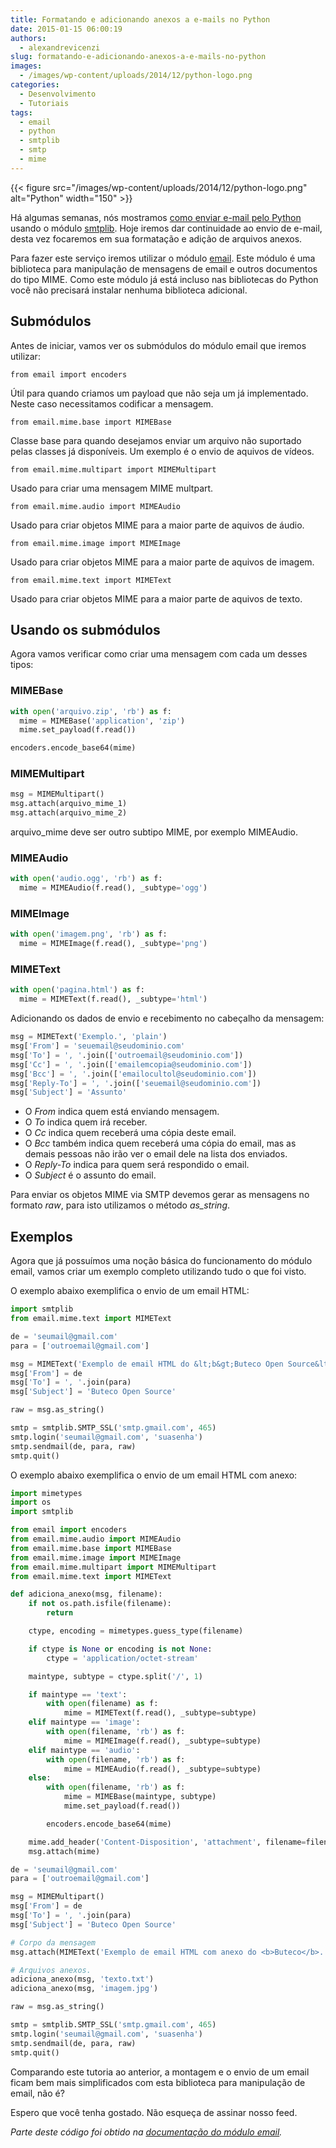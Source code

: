 ```yaml
---
title: Formatando e adicionando anexos a e-mails no Python
date: 2015-01-15 06:00:19
authors:
  - alexandrevicenzi
slug: formatando-e-adicionando-anexos-a-e-mails-no-python
images:
  - /images/wp-content/uploads/2014/12/python-logo.png
categories:
  - Desenvolvimento
  - Tutoriais
tags:
  - email
  - python
  - smtplib
  - smtp
  - mime
---
```


{{< figure src="/images/wp-content/uploads/2014/12/python-logo.png" alt="Python" width="150" >}}

Há algumas semanas, nós mostramos [como enviar e-mail pelo Python](/enviando-emails-com-o-python) usando o módulo [smtplib](https://docs.python.org/3.8/library/smtplib.html). Hoje iremos dar continuidade ao envio de e-mail, desta vez focaremos em sua formatação e adição de arquivos anexos.

Para fazer este serviço iremos utilizar o módulo [email](https://docs.python.org/3.8/library/email.html). Este módulo é uma biblioteca para manipulação de mensagens de email e outros documentos do tipo MIME. Como este módulo já está incluso nas bibliotecas do Python você não precisará instalar nenhuma biblioteca adicional.

## Submódulos

Antes de iniciar, vamos ver os submódulos do módulo email que iremos utilizar:

`from email import encoders`

Útil para quando criamos um payload que não seja um já implementado. Neste caso necessitamos codificar a mensagem.

`from email.mime.base import MIMEBase`

Classe base para quando desejamos enviar um arquivo não suportado pelas classes já disponíveis. Um exemplo é o envio de aquivos de vídeos.

`from email.mime.multipart import MIMEMultipart`

Usado para criar uma mensagem MIME multpart.

`from email.mime.audio import MIMEAudio`

Usado para criar objetos MIME para a maior parte de aquivos de áudio.

`from email.mime.image import MIMEImage`

Usado para criar objetos MIME para a maior parte de aquivos de imagem.

`from email.mime.text import MIMEText`

Usado para criar objetos MIME para a maior parte de aquivos de texto.

## Usando os submódulos

Agora vamos verificar como criar uma mensagem com cada um desses tipos:

### MIMEBase

```py
with open('arquivo.zip', 'rb') as f:
  mime = MIMEBase('application', 'zip')
  mime.set_payload(f.read())

encoders.encode_base64(mime)
```

### MIMEMultipart

```py
msg = MIMEMultipart()
msg.attach(arquivo_mime_1)
msg.attach(arquivo_mime_2)
```

arquivo_mime deve ser outro subtipo MIME, por exemplo MIMEAudio.

### MIMEAudio

```py
with open('audio.ogg', 'rb') as f:
  mime = MIMEAudio(f.read(), _subtype='ogg')
```

### MIMEImage

```py
with open('imagem.png', 'rb') as f:
  mime = MIMEImage(f.read(), _subtype='png')
```

### MIMEText

```py
with open('pagina.html') as f:
  mime = MIMEText(f.read(), _subtype='html')
```

Adicionando os dados de envio e recebimento no cabeçalho da mensagem:

```py
msg = MIMEText('Exemplo.', 'plain')
msg['From'] = 'seuemail@seudominio.com'
msg['To'] = ', '.join(['outroemail@seudominio.com'])
msg['Cc'] = ', '.join(['emailemcopia@seudominio.com'])
msg['Bcc'] = ', '.join(['emailocultol@seudominio.com'])
msg['Reply-To'] = ', '.join(['seuemail@seudominio.com'])
msg['Subject'] = 'Assunto'
```

* O *From* indica quem está enviando mensagem.
* O *To* indica quem irá receber.
* O *Cc* indica quem receberá uma cópia deste email.
* O *Bcc* também indica quem receberá uma cópia do email, mas as demais pessoas não irão ver o email dele na lista dos enviados.
* O *Reply-To* indica para quem será respondido o email.
* O *Subject* é o assunto do email.

Para enviar os objetos MIME via SMTP devemos gerar as mensagens no formato _raw_, para isto utilizamos o método _as_string_.

## Exemplos

Agora que já possuímos uma noção básica do funcionamento do módulo email, vamos criar um exemplo completo utilizando tudo o que foi visto.

O exemplo abaixo exemplifica o envio de um email HTML:

```py
import smtplib
from email.mime.text import MIMEText

de = 'seumail@gmail.com'
para = ['outroemail@gmail.com']

msg = MIMEText('Exemplo de email HTML do &lt;b&gt;Buteco Open Source&lt;b/&gt;.', 'html', 'utf-8')
msg['From'] = de
msg['To'] = ', '.join(para)
msg['Subject'] = 'Buteco Open Source'

raw = msg.as_string()

smtp = smtplib.SMTP_SSL('smtp.gmail.com', 465)
smtp.login('seumail@gmail.com', 'suasenha')
smtp.sendmail(de, para, raw)
smtp.quit()
```

O exemplo abaixo exemplifica o envio de um email HTML com anexo:

```py
import mimetypes
import os
import smtplib

from email import encoders
from email.mime.audio import MIMEAudio
from email.mime.base import MIMEBase
from email.mime.image import MIMEImage
from email.mime.multipart import MIMEMultipart
from email.mime.text import MIMEText

def adiciona_anexo(msg, filename):
    if not os.path.isfile(filename):
        return

    ctype, encoding = mimetypes.guess_type(filename)

    if ctype is None or encoding is not None:
        ctype = 'application/octet-stream'

    maintype, subtype = ctype.split('/', 1)

    if maintype == 'text':
        with open(filename) as f:
            mime = MIMEText(f.read(), _subtype=subtype)
    elif maintype == 'image':
        with open(filename, 'rb') as f:
            mime = MIMEImage(f.read(), _subtype=subtype)
    elif maintype == 'audio':
        with open(filename, 'rb') as f:
            mime = MIMEAudio(f.read(), _subtype=subtype)
    else:
        with open(filename, 'rb') as f:
            mime = MIMEBase(maintype, subtype)
            mime.set_payload(f.read())

        encoders.encode_base64(mime)

    mime.add_header('Content-Disposition', 'attachment', filename=filename)
    msg.attach(mime)

de = 'seumail@gmail.com'
para = ['outroemail@gmail.com']

msg = MIMEMultipart()
msg['From'] = de
msg['To'] = ', '.join(para)
msg['Subject'] = 'Buteco Open Source'

# Corpo da mensagem
msg.attach(MIMEText('Exemplo de email HTML com anexo do <b>Buteco</b>.', 'html', 'utf-8'))

# Arquivos anexos.
adiciona_anexo(msg, 'texto.txt')
adiciona_anexo(msg, 'imagem.jpg')

raw = msg.as_string()

smtp = smtplib.SMTP_SSL('smtp.gmail.com', 465)
smtp.login('seumail@gmail.com', 'suasenha')
smtp.sendmail(de, para, raw)
smtp.quit()
```

Comparando este tutoria ao anterior, a montagem e o envio de um email ficam bem mais simplificados com esta biblioteca para manipulação de email, não é?

Espero que você tenha gostado. Não esqueça de assinar nosso feed.

_Parte deste código foi obtido na [documentação do módulo email](https://docs.python.org/3.8/library/email.examples.html)._
